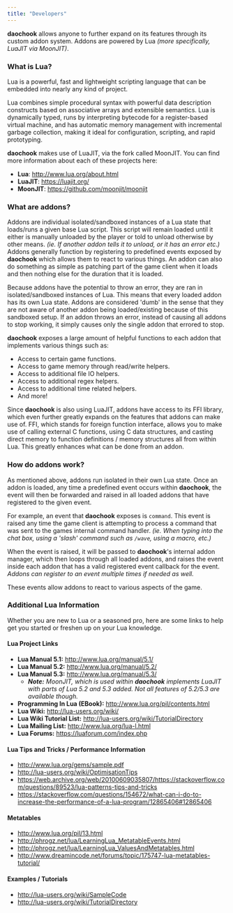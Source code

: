 ```yaml
---
title: "Developers"
---
```


**daochook** allows anyone to further expand on its features through its custom addon system. Addons are powered by Lua _(more specifically, LuaJIT via MoonJIT)_.

### What is Lua?

Lua is a powerful, fast and lightweight scripting language that can be embedded into nearly any kind of project.

Lua combines simple procedural syntax with powerful data description constructs based on associative arrays and extensible semantics. Lua is dynamically typed, runs by interpreting bytecode for a register-based virtual machine, and has automatic memory management with incremental garbage collection, making it ideal for configuration, scripting, and rapid prototyping.

**daochook** makes use of LuaJIT, via the fork called MoonJIT. You can find more information about each of these projects here:

  - **Lua**: http://www.lua.org/about.html
  - **LuaJIT**: https://luajit.org/
  - **MoonJIT**: https://github.com/moonjit/moonjit

### What are addons?

Addons are individual isolated/sandboxed instances of a Lua state that loads/runs a given base Lua script. This script will remain loaded until it either is manually unloaded by the player or told to unload otherwise by other means. _(ie. If another addon tells it to unload, or it has an error etc.)_ Addons generally function by registering to predefined events exposed by **daochook** which allows them to react to various things. An addon can also do something as simple as patching part of the game client when it loads and then nothing else for the duration that it is loaded.

Because addons have the potential to throw an error, they are ran in isolated/sandboxed instances of Lua. This means that every loaded addon has its own Lua state. Addons are considered 'dumb' in the sense that they are not aware of another addon being loaded/existing because of this sandboxed setup. If an addon throws an error, instead of causing all addons to stop working, it simply causes only the single addon that errored to stop.

**daochook** exposes a large amount of helpful functions to each addon that implements various things such as:

  - Access to certain game functions.
  - Access to game memory through read/write helpers.
  - Access to additional file IO helpers.
  - Access to additional regex helpers.
  - Access to additional time related helpers.
  - And more!

Since **daochook** is also using LuaJIT, addons have access to its FFI library, which even further greatly expands on the features that addons can make use of. FFI, which stands for foreign function interface, allows you to make use of calling external C functions, using C data structures, and casting direct memory to function definitions / memory structures all from within Lua. This greatly enhances what can be done from an addon.

### How do addons work?

As mentioned above, addons run isolated in their own Lua state. Once an addon is loaded, any time a predefined event occurs within **daochook**, the event will then be forwarded and raised in all loaded addons that have registered to the given event.

For example, an event that **daochook** exposes is `command`. This event is raised any time the game client is attempting to process a command that was sent to the games internal command handler. _(ie. When typing into the chat box, using a 'slash' command such as `/wave`, using a macro, etc.)_

When the event is raised, it will be passed to **daochook**'s internal addon manager, which then loops through all loaded addons, and raises the event inside each addon that has a valid registered event callback for the event. _Addons can register to an event multiple times if needed as well._

These events allow addons to react to various aspects of the game.

### Additional Lua Information

Whether you are new to Lua or a seasoned pro, here are some links to help get you started or freshen up on your Lua knowledge.

#### Lua Project Links

  - **Lua Manual 5.1:** http://www.lua.org/manual/5.1/
  - **Lua Manual 5.2:** http://www.lua.org/manual/5.2/
  - **Lua Manual 5.3:** http://www.lua.org/manual/5.3/
    - _**Note:** MoonJIT, which is used within **daochook** implements LuaJIT with parts of Lua 5.2 and 5.3 added. Not all features of 5.2/5.3 are available though._
  - **Programming In Lua (EBook):** http://www.lua.org/pil/contents.html
  - **Lua Wiki:** http://lua-users.org/wiki/
  - **Lua Wiki Tutorial List:** http://lua-users.org/wiki/TutorialDirectory
  - **Lua Mailing List:** http://www.lua.org/lua-l.html
  - **Lua Forums:** https://luaforum.com/index.php

#### Lua Tips and Tricks / Performance Information

  - http://www.lua.org/gems/sample.pdf
  - http://lua-users.org/wiki/OptimisationTips
  - https://web.archive.org/web/20100609035807/https://stackoverflow.com/questions/89523/lua-patterns-tips-and-tricks
  - https://stackoverflow.com/questions/154672/what-can-i-do-to-increase-the-performance-of-a-lua-program/12865406#12865406

#### Metatables

  - http://www.lua.org/pil/13.html
  - http://phrogz.net/lua/LearningLua_MetatableEvents.html
  - http://phrogz.net/lua/LearningLua_ValuesAndMetatables.html
  - http://www.dreamincode.net/forums/topic/175747-lua-metatables-tutorial/

#### Examples / Tutorials

  - http://lua-users.org/wiki/SampleCode
  - http://lua-users.org/wiki/TutorialDirectory
